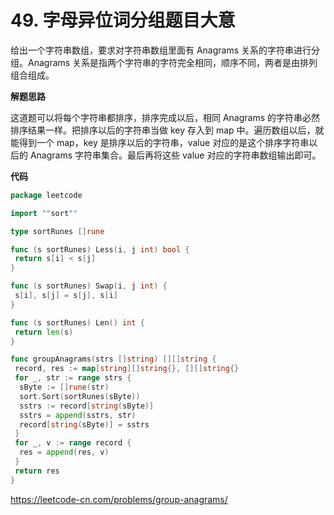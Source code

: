 # 49. 字母异位词分组**题目大意** 

给出一个字符串数组，要求对字符串数组里面有 Anagrams 关系的字符串进行分组。Anagrams 关系是指两个字符串的字符完全相同，顺序不同，两者是由排列组合组成。

**解题思路** 

这道题可以将每个字符串都排序，排序完成以后，相同 Anagrams 的字符串必然排序结果一样。把排序以后的字符串当做 key 存入到 map 中。遍历数组以后，就能得到一个 map，key 是排序以后的字符串，value 对应的是这个排序字符串以后的 Anagrams 字符串集合。最后再将这些 value 对应的字符串数组输出即可。

**代码** 

```go
package leetcode

import ""sort""

type sortRunes []rune

func (s sortRunes) Less(i, j int) bool {
 return s[i] < s[j]
}

func (s sortRunes) Swap(i, j int) {
 s[i], s[j] = s[j], s[i]
}

func (s sortRunes) Len() int {
 return len(s)
}

func groupAnagrams(strs []string) [][]string {
 record, res := map[string][]string{}, [][]string{}
 for _, str := range strs {
  sByte := []rune(str)
  sort.Sort(sortRunes(sByte))
  sstrs := record[string(sByte)]
  sstrs = append(sstrs, str)
  record[string(sByte)] = sstrs
 }
 for _, v := range record {
  res = append(res, v)
 }
 return res
}
```

https://leetcode-cn.com/problems/group-anagrams/